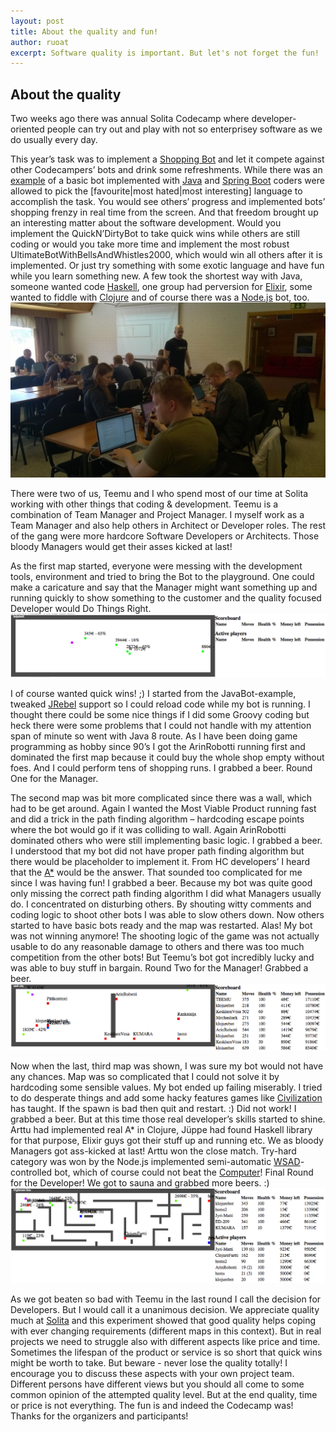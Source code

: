 ```yaml
---
layout: post
title: About the quality and fun!
author: ruoat
excerpt: Software quality is important. But let's not forget the fun!
---
```


About the quality
-----------------

Two weeks ago there was annual Solita Codecamp where developer-oriented people can try out and play with not so enterprisey software as we do usually every day.

This year’s task was to implement a [Shopping Bot](https://github.com/janneri/bots-of-black-friday/) and let it compete against other Codecampers’ bots and drink some refreshments. While there was an [example](https://github.com/janneri/bots-of-black-friday/tree/master/example-java-bot) of a basic bot implemented with [Java](http://hmpg.net/) and [Spring Boot](http://projects.spring.io/spring-boot/) coders were allowed to pick the \[favourite|most hated|most interesting\] language to accomplish the task. You would see others’ progress and implemented bots’ shopping frenzy in real time from the screen. And that freedom brought up an interesting matter about the software development. Would you implement the QuickN’DirtyBot to take quick wins while others are still coding or would you take more time and implement the most robust UltimateBotWithBellsAndWhistles2000, which would win all others after it is implemented. Or just try something with some exotic language and have fun while you learn something new. A few took the shortest way with Java, someone wanted code [Haskell](https://www.haskell.org/), one group had perversion for [Elixir](http://elixir-lang.org/), some wanted to fiddle with [Clojure](http://clojure.org/) and of course there was a [Node.js](https://nodejs.org/) bot, too.
![CodeCamp2015](/img/about-the-quality-and-fun/codecamp.jpg)

There were two of us, Teemu and I who spend most of our time at Solita working with other things that coding & development. Teemu is a combination of Team Manager and Project Manager. I myself work as a Team Manager and also help others in Architect or Developer roles. The rest of the gang were more hardcore Software Developers or Architects. Those bloody Managers would get their asses kicked at last!

As the first map started, everyone were messing with the development tools, environment and tried to bring the Bot to the playground. One could make a caricature and say that the Manager might want something up and running quickly to show something to the customer and the quality focused Developer would Do Things Right.
![Map1](/img/about-the-quality-and-fun/map1.png)

I of course wanted quick wins! ;) I started from the JavaBot-example, tweaked [JRebel](http://zeroturnaround.com/software/jrebel/) support so I could reload code while my bot is running. I thought there could be some nice things if I did some Groovy coding but heck there were some problems that I could not handle with my attention span of minute so went with Java 8 route. As I have been doing game programming as hobby since 90’s I got the ArinRobotti running first and dominated the first map because it could buy the whole shop empty without foes. And I could perform tens of shopping runs. I grabbed a beer. Round One for the Manager.

The second map was bit more complicated since there was a wall, which had to be get around. Again I wanted the Most Viable Product running fast and did a trick in the path finding algorithm – hardcoding escape points where the bot would go if it was colliding to wall. Again ArinRobotti dominated others who were still implementing basic logic. I grabbed a beer. I understood that my bot did not have proper path finding algorithm but there would be placeholder to implement it. From HC developers’ I heard that the [A*](http://en.wikipedia.org/wiki/A*_search_algorithm) would be the answer. That sounded too complicated for me since I was having fun! I grabbed a beer. Because my bot was quite good only missing the correct path finding algorithm I did what Managers usually do. I concentrated on disturbing others. By shouting witty comments and coding logic to shoot other bots I was able to slow others down. Now others started to have basic bots ready and the map was restarted. Alas! My bot was not winning anymore! The shooting logic of the game was not actually usable to do any reasonable damage to others and there was too much competition from the other bots! But Teemu’s bot got incredibly lucky and was able to buy stuff in bargain. Round Two for the Manager! Grabbed a beer.
![Map2](/img/about-the-quality-and-fun/map2.png)

Now when the last, third map was shown, I was sure my bot would not have any chances. Map was so complicated that I could not solve it by hardcoding some sensible values. My bot ended up failing miserably. I tried to do desperate things and add some hacky features games like [Civilization](http://en.wikipedia.org/wiki/Civilization_%28series%29) has taught. If the spawn is bad then quit and restart. :) Did not work! I grabbed a beer. But at this time those real developer’s skills started to shine. Arttu had implemented real A* in Clojure, Jüppe had found Haskell library for that purpose, Elixir guys got their stuff up and running etc. We as bloody Managers got ass-kicked at last! Arttu won the close match. Try-hard category was won by the Node.js implemented semi-automatic [WSAD](http://en.wikipedia.org/wiki/Arrow_keys#WASD_keys)-controlled bot, which of course could not beat the [Computer](http://en.wikipedia.org/wiki/Computer)! Final Round for the Developer! We got to sauna and grabbed more beers. :)
![Map3](/img/about-the-quality-and-fun/map3.png)

As we got beaten so bad with Teemu in the last round I call the decision for Developers. But I would call it a unanimous decision. We appreciate quality much at [Solita](http://www.solita.fi) and this experiment showed that good quality helps coping with ever changing requirements (different maps in this context). But in real projects we need to struggle also with different aspects like price and time. Sometimes the lifespan of the product or service is so short that quick wins might be worth to take. But beware - never lose the quality totally! I encourage you to discuss these aspects with your own project team. Different persons have different views but you should all come to some common opinion of the attempted quality level.
But at the end quality, time or price is not everything. The fun is and indeed the Codecamp was! Thanks for the organizers and participants!
